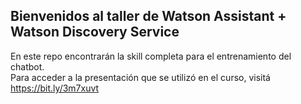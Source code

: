 ## Bienvenidos al taller de Watson Assistant + Watson Discovery Service

En este repo encontrarán la skill completa para el entrenamiento del chatbot.  
Para acceder a la presentación que se utilizó en el curso, visitá https://bit.ly/3m7xuvt
